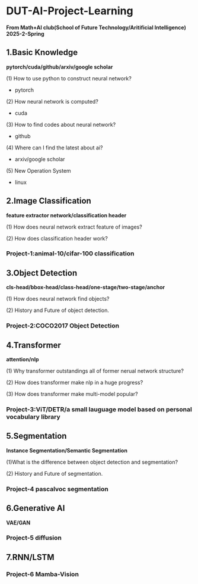 # DUT-AI-Project-Learning
**From Math+AI club(School of Future Technology/Aritificial Intelligence) 2025-2-Spring**

## 1.Basic Knowledge
**pytorch/cuda/github/arxiv/google scholar**

(1) How to use python to construct neural network?
           
* pytorch

(2) How neural network  is computed?

* cuda

(3) How to find codes about neural network?
           
* github

(4) Where can I find the latest about ai?
           
* arxiv/google scholar

(5) New Operation System

* linux
## 2.Image Classification

**feature extractor network/classification header**

(1) How does neural network extract feature of images?
           
(2) How does classification header work?

### Project-1:animal-10/cifar-100 classification

## 3.Object Detection

**cls-head/bbox-head/class-head/one-stage/two-stage/anchor**

(1) How does neural network find objects?

(2) History and Future of object detection.

### Project-2:COCO2017 Object Detection

## 4.Transformer

**attention/nlp**

(1) Why transformer outstandings all of former nerual network structure?

(2) How does transformer make nlp in a huge progress?

(3) How does transformer make multi-model popular?

### Project-3:ViT/DETR/a small lauguage model based on personal vocabulary library

## 5.Segmentation

**Instance Segmentation/Semantic Segmentation**

(1)What is the difference between object detection and segmentation?

(2) History and Future of segmentation.

### Project-4 pascalvoc segmentation

## 6.Generative AI

**VAE/GAN**

### Project-5 diffusion

## 7.RNN/LSTM

### Project-6 Mamba-Vision




